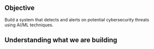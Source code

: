 ## Objective

Build a system that detects and alerts on potential cybersecurity threats using AI/ML techniques. 

## Understanding what we are building 

